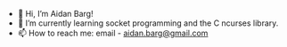 - 👋 Hi, I’m Aidan Barg!
- 🌱 I’m currently learning socket programming and the C ncurses library.
- 📫 How to reach me: email - aidan.barg@gmail.com

<!---
abarg12/abarg12 is a ✨ special ✨ repository because its `README.md` (this file) appears on your GitHub profile.
You can click the Preview link to take a look at your changes.
--->
